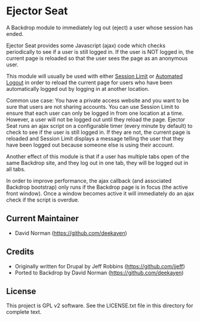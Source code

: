 Ejector Seat
============

A Backdrop module to immediately log out (eject) a user whose session has ended.

Ejector Seat provides some Javascript (ajax) code which checks periodically to see if a user is still logged in. If the user is NOT logged in, the current page is reloaded so that the user sees the page as an anonymous user.

This module will usually be used with either [Session Limit](https://github.com/backdrop-contrib/session_limit) or [Automated Logout](https://github.com/backdrop-contrib/autologout) in order to reload the current page for users who have been automatically logged out by logging in at another location.

Common use case: You have a private access website and you want to be sure that users are not sharing accounts. You can use Session Limit to ensure that each user can only be logged in from one location at a time. However, a user will not be logged out until they reload the page. Ejector Seat runs an ajax script on a configurable timer (every minute by default) to check to see if the user is still logged in. If they are not, the current page is reloaded and Session Limit displays a message telling the user that they have been logged out because someone else is using their account.

Another effect of this module is that if a user has multiple tabs open of the same Backdrop site, and they log out in one tab, they will be logged out in all tabs.

In order to improve performance, the ajax callback (and associated Backdrop bootstrap) only runs if the Backdrop page is in focus (the active front window). Once a window becomes active it will immediately do an ajax check if the script is overdue.

Current Maintainer
------------------

- David Norman (https://github.com/deekayen)

Credits
-------

- Originally written for Drupal by Jeff Robbins (https://github.com/jjeff)
- Ported to Backdrop by David Norman (https://github.com/deekayen)

License
-------

This project is GPL v2 software. See the LICENSE.txt file in this directory for complete text.
